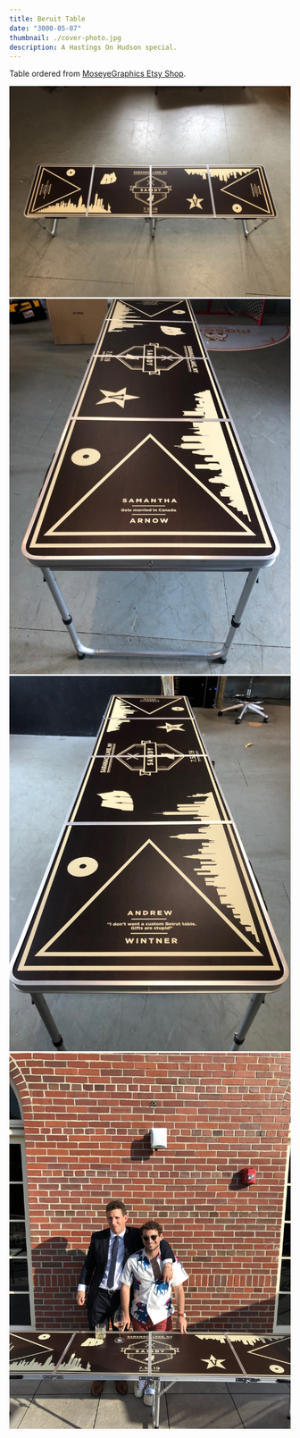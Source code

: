 ```yaml
---
title: Beruit Table
date: "3000-05-07"
thumbnail: ./cover-photo.jpg
description: A Hastings On Hudson special.
---
```


Table ordered from <a href="https://www.etsy.com/shop/MoseyeGraphics" target="_blank">MoseyeGraphics Etsy Shop</a>.

![Full Table](./product-full.jpg)
![Full Table](./product-sam.jpg)
![Full Table](./product-wit.jpg)
![Full Table](./actionshot1.jpg)
